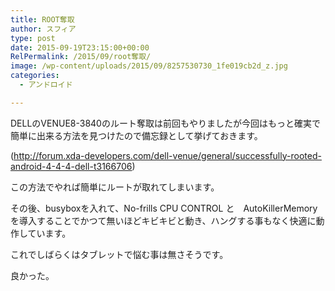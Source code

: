 ```yaml
---
title: ROOT奪取
author: スフィア
type: post
date: 2015-09-19T23:15:00+00:00
RelPermalink: /2015/09/root奪取/
image: /wp-content/uploads/2015/09/8257530730_1fe019cb2d_z.jpg
categories:
  - アンドロイド

---
```

DELLのVENUE8-3840のルート奪取は前回もやりましたが今回はもっと確実で簡単に出来る方法を見つけたので備忘録として挙げておきます。

(http://forum.xda-developers.com/dell-venue/general/successfully-rooted-android-4-4-4-dell-t3166706)

この方法でやれば簡単にルートが取れてしまいます。

その後、busyboxを入れて、No-frills CPU CONTROL と　AutoKillerMemoryを導入することでかつて無いほどキビキビと動き、ハングする事もなく快適に動作しています。
  
これでしばらくはタブレットで悩む事は無さそうです。

良かった。